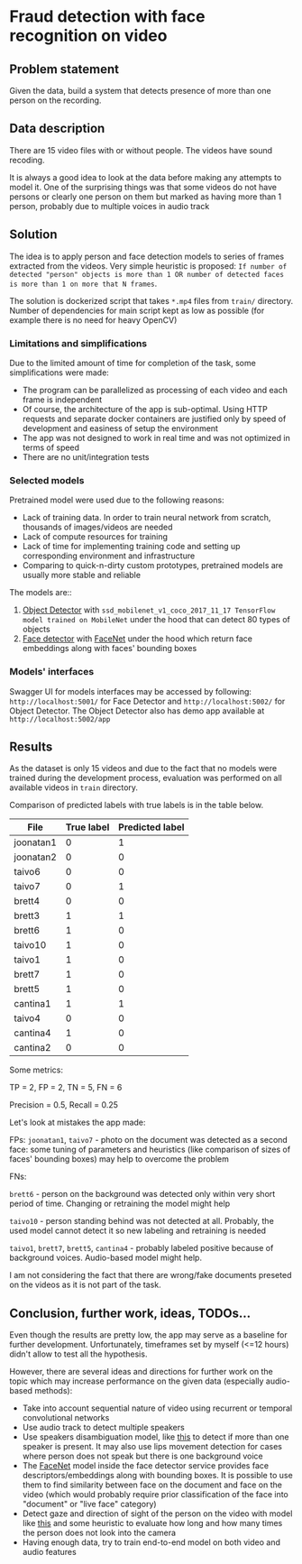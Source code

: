 # Fraud detection with face recognition on video

## Problem statement

Given the data, build a system that detects presence of
more than one person on the recording.

## Data description

There are 15 video files with or without people.
The videos have sound recoding.

It is always a good idea to look at the data before making any attempts
to model it. One of the surprising things was that
some videos do not have persons or clearly one person on them 
but marked as having more than 1
person, probably due to multiple voices in audio track


## Solution

The idea is to apply person and face detection models to series of frames
extracted from the videos. Very simple heuristic is proposed: `If number of detected
"person" objects is more than 1 OR number of detected faces is more than 1
on more that N frames`.

The solution is dockerized script that takes `*.mp4` files from `train/`
directory. Number of dependencies for main script kept as low as possible
(for example there is no need for heavy OpenCV)

### Limitations and simplifications

Due to the limited amount of time for completion of the task, some simplifications
were made:

* The program can be parallelized as processing of each video and each frame
is independent
* Of course, the architecture of the app is sub-optimal. Using HTTP requests
and separate docker containers are justified only by speed of development
and easiness of setup the environment
* The app was not designed to work in real time and was not optimized
in terms of speed
* There are no unit/integration tests

### Selected models

Pretrained model were used due to the following reasons:
* Lack of training data.
In order to train neural network from scratch, thousands of images/videos are needed
* Lack of compute resources for training
* Lack of time for implementing training code and setting up corresponding
environment and infrastructure
* Comparing to quick-n-dirty custom prototypes,
pretrained models are usually more stable and reliable

The models are::
1. [Object Detector](https://hub.docker.com/r/codait/max-object-detector)
with `ssd_mobilenet_v1_coco_2017_11_17 TensorFlow model trained on MobileNet`
under the hood that can detect 80 types of objects
2. [Face detector](https://hub.docker.com/r/codait/max-facial-recognizer) 
with [FaceNet](https://arxiv.org/abs/1503.03832)
under the hood which return face embeddings along with faces' bounding
boxes


### Models' interfaces

Swagger UI for models interfaces may be accessed by following:
`http://localhost:5001/` for Face Detector and 
`http://localhost:5002/` for Object Detector.
The Object Detector also has demo app available at 
`http://localhost:5002/app`

## Results

As the dataset is only 15 videos and due to the fact that no models were
trained during the development process, evaluation was performed on
all available videos in `train` directory.

Comparison of predicted labels with true labels is in the table below.

| File      | True label | Predicted label |
|-----------|------------|-----------------|
| joonatan1 | 0          | 1               |
| joonatan2 | 0          | 0               |
| taivo6    | 0          | 0               |
| taivo7    | 0          | 1               |
| brett4    | 0          | 0               |
| brett3    | 1          | 1               |
| brett6    | 1          | 0               |
| taivo10   | 1          | 0               |
| taivo1    | 1          | 0               |
| brett7    | 1          | 0               |
| brett5    | 1          | 0               |
| cantina1  | 1          | 1               |
| taivo4    | 0          | 0               |
| cantina4  | 1          | 0               |
| cantina2  | 0          | 0               |

Some metrics:

TP = 2, FP = 2, TN = 5, FN = 6

Precision = 0.5,
Recall = 0.25

Let's look at mistakes the app made:

FPs: `joonatan1`, `taivo7` - photo on the document was detected as a second face:
some tuning of parameters and heuristics (like comparison of sizes of faces'
bounding boxes) may help to overcome the problem

FNs:

`brett6` - person on the background was detected only within very short
period of time. Changing or retraining the model might help

`taivo10` - person standing behind was not detected at all. Probably,
the used model cannot detect it so new labeling and retraining is needed

`taivo1`, `brett7`, `brett5`, `cantina4` - probably labeled positive
because of background voices. Audio-based model might help.

I am not
considering the fact that there are wrong/fake documents preseted on the videos
as it is not part of the task.

## Conclusion, further work, ideas, TODOs...

Even though the results are pretty low, the app may serve 
as a baseline for further development. Unfortunately, timeframes
set by myself (<=12 hours) didn't allow to test all the hypothesis.

However, there are several ideas and directions for further work on the topic
which may increase performance on the given data
(especially audio-based methods): 

* Take into account sequential nature of video using recurrent
or temporal convolutional networks
* Use audio track to detect multiple speakers
* Use speakers disambiguation model, like [this](https://arxiv.org/abs/1708.02840)
to detect if more than one speaker is present. It may also use lips movement
detection for cases where person does not speak but there is one background
voice
* The [FaceNet](https://arxiv.org/abs/1503.03832) model inside the face detector
service provides face descriptors/embeddings along with bounding boxes.
It is possible to use them to find similarity between face 
on the document and face on the video (which would probably require
prior classification of the face into "document" or "live face" category)
* Detect gaze and direction of sight of the person on the video
with model like [this](https://link.springer.com/chapter/10.1007/978-3-540-30499-9_103)
and some heuristic to evaluate how long and how many times the person
does not look into the camera
* Having enough data, try to train end-to-end model on both video and audio
features
